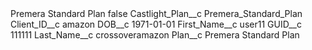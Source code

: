 <?xml version="1.0" encoding="UTF-8"?>
<CustomMetadata xmlns="http://soap.sforce.com/2006/04/metadata" xmlns:xsi="http://www.w3.org/2001/XMLSchema-instance" xmlns:xsd="http://www.w3.org/2001/XMLSchema">
    <label>Premera Standard Plan</label>
    <protected>false</protected>
    <values>
        <field>Castlight_Plan__c</field>
        <value xsi:type="xsd:string">Premera_Standard_Plan</value>
    </values>
    <values>
        <field>Client_ID__c</field>
        <value xsi:type="xsd:string">amazon</value>
    </values>
    <values>
        <field>DOB__c</field>
        <value xsi:type="xsd:date">1971-01-01</value>
    </values>
    <values>
        <field>First_Name__c</field>
        <value xsi:type="xsd:string">user11</value>
    </values>
    <values>
        <field>GUID__c</field>
        <value xsi:type="xsd:string">111111</value>
    </values>
    <values>
        <field>Last_Name__c</field>
        <value xsi:type="xsd:string">crossoveramazon</value>
    </values>
    <values>
        <field>Plan__c</field>
        <value xsi:type="xsd:string">Premera Standard Plan</value>
    </values>
</CustomMetadata>
